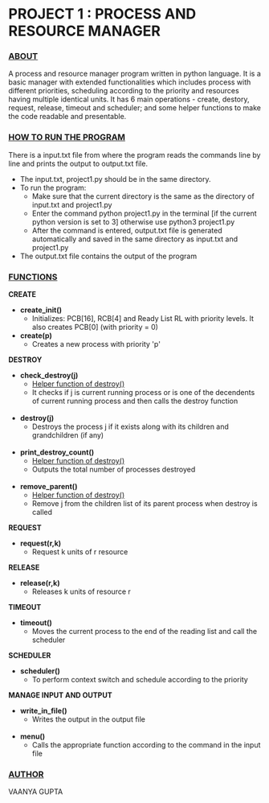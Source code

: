 # PROJECT 1 : PROCESS AND RESOURCE MANAGER

### **<ins>ABOUT</ins>**
A process and resource manager program written in python language. It is a basic manager with extended functionalities which includes process with different priorities, scheduling according to the priority and resources having multiple identical units. It has 6 main operations - create, destory, request, release, timeout and scheduler; and some helper functions to make the code readable and presentable. 

### **<ins>HOW TO RUN THE PROGRAM</ins>**
There is a input.txt file from where the program reads the commands line by line and prints the output to output.txt file. 
- The input.txt, project1.py should be in the same directory. 
- To run the program: 
    - Make sure that the current directory is the same as the directory of input.txt and project1.py
    - Enter the command python project1.py in the terminal [if the current python version is set to 3] otherwise use python3 project1.py
    - After the command is entered, output.txt file is generated automatically and saved in the same directory as input.txt and project1.py
- The output.txt file contains the output of the program

### **<ins>FUNCTIONS</ins>**
**CREATE**
- **create_init()** <br />
    - Initializes: PCB[16], RCB[4] and Ready List RL with priority levels. It also creates PCB[0] (with priority = 0) <br /> 
- **create(p)** <br />
    - Creates a new process with priority 'p' 

**DESTROY**
- **check_destroy(j)** <br />
    - <ins>Helper function of destroy()</ins> <br />
    - It checks if j is current running process or is one of the decendents of current running process and then calls the destroy function <br /><br />
- **destroy(j)** <br />
    - Destroys the process j if it exists along with its children and grandchildren (if any) <br /><br />
- **print_destroy_count()** <br />
    - <ins>Helper function of destroy()</ins> <br />
    - Outputs the total number of processes destroyed <br /><br />
- **remove_parent()** <br />
    - <ins>Helper function of destroy()</ins> <br />
    - Remove j from the children list of its parent process when destroy is called 
    
**REQUEST**
- **request(r,k)** <br /> 
    - Request k units of r resource 

**RELEASE**
- **release(r,k)** <br />
    - Releases k units of resource r 

**TIMEOUT**
- **timeout()** <br />
     - Moves the current process to the end of the reading list and call the scheduler  

**SCHEDULER**
- **scheduler()** <br />
     - To perform context switch and schedule according to the priority 

**MANAGE INPUT AND OUTPUT**
- **write_in_file()** <br />
    - Writes the output in the output file <br /><br />
- **menu()** <br />
    - Calls the appropriate function according to the command in the input file  

### **<ins>AUTHOR</ins>**
VAANYA GUPTA
